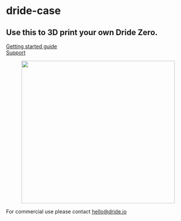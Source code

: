 # dride-case

## Use this to 3D print your own Dride Zero.
[Getting started guide](https://dride.io/documentation/getting_started)
<br>
[Support](https://dride.io/forum)
<p align="center">
  <img width="420" height="390" src="https://dride.io/assets/images/zero/storeMain.png">
</p>

For commercial use please contact hello@dride.io
